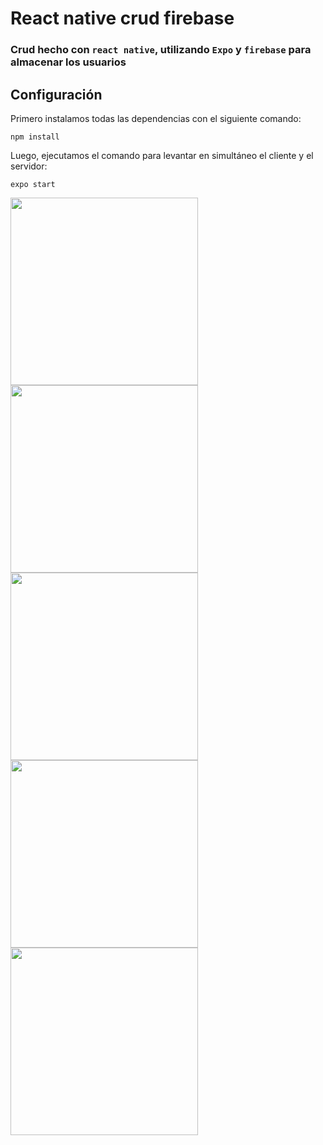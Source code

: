 # React native crud firebase

### Crud hecho con `react native`, utilizando `Expo` y `firebase` para almacenar los usuarios

## Configuración

Primero instalamos todas las dependencias con el siguiente comando:
``` 
npm install
```

Luego, ejecutamos el comando para levantar en simultáneo el cliente y el servidor:
```
expo start
```

<img src="https://user-images.githubusercontent.com/65865555/113342645-1ddbdd80-9305-11eb-8f14-6b321e3ad5d8.jpg" width="300">

<img src="https://user-images.githubusercontent.com/65865555/113343128-c68a3d00-9305-11eb-8ee9-2fcc4450e054.jpg" width="300">

<img src="https://user-images.githubusercontent.com/65865555/113343189-de61c100-9305-11eb-9752-898faec79b31.jpg" width="300">

<img src="https://user-images.githubusercontent.com/65865555/113343258-f6d1db80-9305-11eb-98ac-c6cd3722170e.jpg" width="300">

<img src="https://user-images.githubusercontent.com/65865555/113343290-07825180-9306-11eb-854c-8ed5d86993c9.jpg" width="300">
